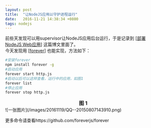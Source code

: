 ```yaml
---
layout: post
title:  "让NodeJS应用以守护进程运行"
date:   2016-11-21 14:38:34 +0800
tags: nodejs
---
```


前些天发现可以用supervisor让NodeJS应用后台运行，于是记录到 
[[部署NodeJS Web应用](http://www.luokuncool.com/bu-shu-nodejsying-yong/)] 这篇博文里面了。   
今天发现用 [[forever](https://github.com/foreverjs/forever)] 也能实现，方法如下：  
```bash
#安装forever
npm install forever -g
#启动应用
forever start http.js
#启动以后可以这样查看，运行中的应用，如图1
forever list
#停止应用
forever stop http.js
```

<h3 style="text-align:center;margin:0;">图 1</h3>
![一张图片](/images/20161119/QQ--20150807143910.png)

更多命令请查看https://github.com/foreverjs/forever

